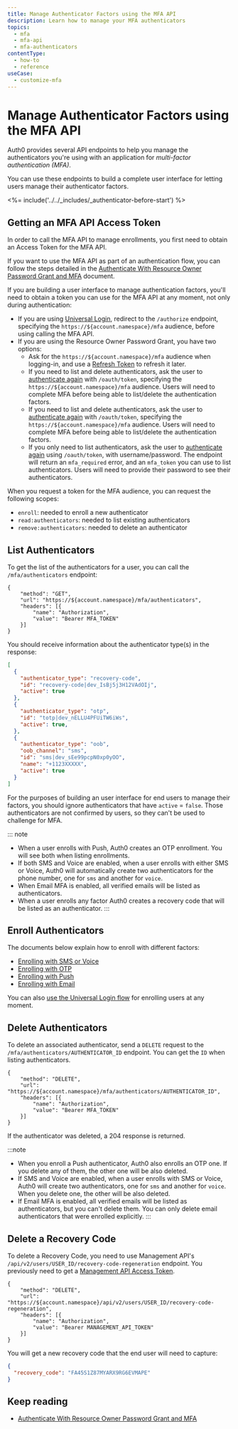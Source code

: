 ```yaml
---
title: Manage Authenticator Factors using the MFA API
description: Learn how to manage your MFA authenticators
topics:
  - mfa
  - mfa-api
  - mfa-authenticators
contentType:
  - how-to
  - reference
useCase:
  - customize-mfa
---
```

# Manage Authenticator Factors using the MFA API

Auth0 provides several API endpoints to help you manage the authenticators you're using with an application for <dfn data-key="multifactor-authentication">multi-factor authentication (MFA)</dfn>.

You can use these endpoints to build a complete user interface for letting users manage their authenticator factors. 

<%= include('../../_includes/_authenticator-before-start') %>

## Getting an MFA API Access Token

In order to call the MFA API to manage enrollments, you first need to obtain an Access Token for the MFA API.

If you want to use the MFA API as part of an authentication flow, you can follow the steps detailed in the [Authenticate With Resource Owner Password Grant and MFA](/mfa/guides/mfa-api/authenticate) document.

If you are building a user interface to manage authentication factors, you'll need to obtain a token you can use for the MFA API at any moment, not only during authentication:

* If you are using [Universal Login](/universal-login), redirect to the `/authorize` endpoint, specifying the `https://${account.namespace}/mfa` audience, before using calling the MFA API.
* If you are using the Resource Owner Password Grant, you have two options:
    * Ask for the `https://${account.namespace}/mfa` audience when logging-in, and use a [Refresh Token](/tokens/concepts/refresh-tokens) to refresh it later.
    * If you need to list and delete authenticators, ask the user to [authenticate again](/mfa/guides/mfa-api/authenticate) with `/oauth/token`, specifying the `https://${account.namespace}/mfa` audience. Users will need to complete MFA before being able to list/delete the authentication factors. 
    * If you need to list and delete authenticators, ask the user to [authenticate again](/mfa/guides/mfa-api/authenticate) with `/oauth/token`, specifying the `https://${account.namespace}/mfa` audience. Users will need to complete MFA before being able to list/delete the authentication factors. 
    * If you only need to list authenticators, ask the user to [authenticate again](/mfa/guides/mfa-api/authenticate) using `/oauth/token`, with username/password. The endpoint will return an `mfa_required` error, and an `mfa_token` you can use to list authenticators. Users will need to provide their password to see their authenticators.

When you request a token for the MFA audience, you can request the following scopes:

* `enroll`: needed to enroll a new authenticator
* `read:authenticators`: needed to list existing authenticators
* `remove:authenticators`: needed to delete an authenticator

## List Authenticators

To get the list of the authenticators for a user, you can call the `/mfa/authenticators` endpoint:

```har
{
	"method": "GET",
	"url": "https://${account.namespace}/mfa/authenticators",
	"headers": [{
		"name": "Authorization",
		"value": "Bearer MFA_TOKEN"
	}]
}
```

You should receive information about the authenticator type(s) in the response:

```json
[
  {
    "authenticator_type": "recovery-code",
    "id": "recovery-code|dev_IsBj5j3H12VAdOIj",
    "active": true
  },
  {
    "authenticator_type": "otp",
    "id": "totp|dev_nELLU4PFUiTW6iWs",
    "active": true,
  },
  {
    "authenticator_type": "oob",
    "oob_channel": "sms",
    "id": "sms|dev_sEe99pcpN0xp0yOO",
    "name": "+1123XXXXX",
    "active": true
  }
]
```

For the purposes of building an user interface for end users to manage their factors, you should ignore authenticators that have `active` = `false`. Those authenticators are not confirmed by users, so they can't be used to challenge for MFA.

::: note
- When a user enrolls with Push, Auth0 creates an OTP enrollment. You will see both when listing enrollments.
- If both SMS and Voice are enabled, when a user enrolls with either SMS or Voice, Auth0 will automatically create two authenticators for the phone number, one for `sms` and another for `voice`. 
- When Email MFA is enabled, all verified emails will be listed as authenticators.
- When a user enrolls any factor Auth0 creates a recovery code that will be listed as an authenticator.
:::

## Enroll Authenticators

The documents below explain how to enroll with different factors:

* [Enrolling with SMS or Voice](/mfa/guides/mfa-api/phone#enrolling-with-sms-or-voice)
* [Enrolling with OTP](/mfa/guides/mfa-api/otp#enrolling-with-otp)
* [Enrolling with Push](/mfa/guides/mfa-api/push#enrolling-with-push)
* [Enrolling with Email](/mfa/guides/mfa-api/email#enrolling-with-email)

You can also [use the Universal Login flow](/mfa/guides/guardian/create-enrollment-ticket) for enrolling users at any moment.

## Delete Authenticators

To delete an associated authenticator, send a `DELETE` request to the `/mfa/authenticators/AUTHENTICATOR_ID` endpoint. You can get the `ID` when listing authenticators.

```har
{
	"method": "DELETE",
	"url": "https://${account.namespace}/mfa/authenticators/AUTHENTICATOR_ID",
	"headers": [{
		"name": "Authorization",
		"value": "Bearer MFA_TOKEN"
	}]
}
```

If the authenticator was deleted, a 204 response is returned.

:::note
- When you enroll a Push authenticator, Auth0 also enrolls an OTP one. If you delete any of them, the other one will be also deleted.
- If SMS and Voice are enabled, when a user enrolls with SMS or Voice, Auth0 will create two authenticators, one for `sms` and another for `voice`. When you delete one, the other will be also deleted.
- If Email MFA is enabled, all verified emails will be listed as authenticators, but you can't delete them. You can only delete email authenticators that were enrolled explicitly.
:::

## Delete a Recovery Code

To delete a Recovery Code, you need to use Management API's `/api/v2/users/USER_ID/recovery-code-regeneration` endpoint. You previously need to get a [Management API Access Token](/api/management/v2/tokens).

```har
{
	"method": "DELETE",
	"url": "https://${account.namespace}/api/v2/users/USER_ID/recovery-code-regeneration",
	"headers": [{
		"name": "Authorization",
		"value": "Bearer MANAGEMENT_API_TOKEN"
	}]
}
```

You will get a new recovery code that the end user will need to capture:

```json
{
  "recovery_code": "FA45S1Z87MYARX9RG6EVMAPE"
}
```

## Keep reading

* [Authenticate With Resource Owner Password Grant and MFA](/mfa/guides/mfa-api/authenticate)
